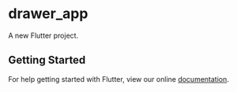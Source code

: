 # drawer_app

A new Flutter project.

## Getting Started

For help getting started with Flutter, view our online
[documentation](https://flutter.io/).
